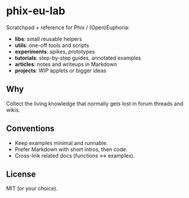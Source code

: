# phix-eu-lab

Scratchpad + reference for Phix / (Open)Euphoria:
- **libs**: small reusable helpers
- **utils**: one-off tools and scripts
- **experiments**: spikes, prototypes
- **tutorials**: step-by-step guides, annotated examples
- **articles**: notes and writeups in Markdown
- **projects**: WIP applets or bigger ideas

## Why
Collect the living knowledge that normally gets lost in forum threads and wikis.

## Conventions
- Keep examples minimal and runnable.
- Prefer Markdown with short intros, then code.
- Cross-link related docs (functions ↔ examples).

## License
MIT (or your choice).

